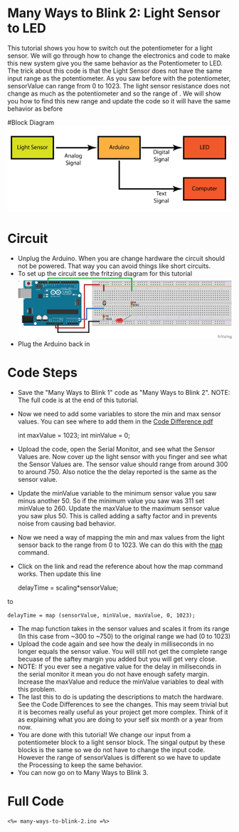 # Many Ways to Blink 2: Light Sensor to LED

This tutorial shows you how to switch out the potentiometer for a light sensor. We will go through how to change the electronics and code to make this new system give you the same behavior as the Potentiometer to LED. The trick about this code is that the Light Sensor does not have the same input range as the potentiometer. As you saw before with the potentiometer, sensorValue can range from 0 to 1023. The light sensor resistance does not change as much as the potentiometer and so the range of . We will show you how to find this new range and update the code so it will have the same behavior as before 

#Block Diagram
![Light Sensor to LED System](Light_Sensor_to_LED_System.png)

# Circuit
* Unplug the Arduino. When you are change hardware the circuit should not be powered. That way you can avoid things like short circuits.
* To set up the circuit see the fritzing diagram for this tutorial
![Light Sensor to LED System](many-ways-to-blink-2.png)
* Plug the Arduino back in 

# Code Steps
* Save the "Many Ways to Blink 1" code as "Many Ways to Blink 2". NOTE: The full code is at the end of this tutorial.
* Now we need to add some variables to store the min and max sensor values. You can see where to add them in the <a href="">Code Difference pdf</a> 


	int maxValue = 1023;
	int minValue = 0;

* Upload the code, open the Serial Monitor, and see what the Sensor Values are. Now cover up the light sensor with you finger and see what the Sensor Values are. The sensor value should range from around 300 to around 750. Also notice the the delay reported is the same as the sensor value.
* Update the minValue variable to the minimum sensor value you saw minus another 50. So if the minimum value you saw was 311 set minValue to 260. Update the maxValue to the maximum sensor value you saw plus 50. This is called adding a safty factor and in prevents noise from causing bad behavior.
* Now we need a way of mapping the min and max values from the light sensor back to the range from 0 to 1023. We can do this with the <a href = http://arduino.cc/en/reference/map >map</a> command. 
* Click on the link and read the reference about how the map command works. 
Then update this line 


	delayTime = scaling*sensorValue;

to 

	delayTime = map (sensorValue, minValue, maxValue, 0, 1023);

* The map function takes in the sensor values and scales it from its range (In this case from ~300 to ~750) to the original range we had (0 to 1023)
* Upload the code again and see how the dealy in milliseconds in no longer equals the sensor value. You will still not get the complete range becuase of the saftey margin you added but you will get very close.  
* NOTE: If you ever see a negative value for the delay in millseconds in the serial monitor it mean you  do not have enough safety margin. Increase the maxValue and reduce the minValue variables to deal with this problem.
* The last this to do is updating the descriptions to match the hardware. See the Code Differences to see the changes.  This may seem trivial but it is becomes really useful as your project get more complex. Think of it as explaining what you are doing to your self six month or a year from now. 
* You are done with this tutorial! We change our input from a potentiometer block to a light sensor block. The singal output by these blocks is the same so we do not have to change the input code. However the range of sensorValues is different so we have to update the Processing to keep the same behavior. 
* You can now go on to Many Ways to Blink 3.

# Full Code
	<%= many-ways-to-blink-2.ino =%>

